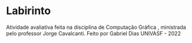 # Labirinto
Atividade avaliativa feita na disciplina de Computação Gráfica , ministrada pelo professor Jorge Cavalcanti. 
Feito por Gabriel Dias 
UNIVASF - 2022
